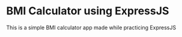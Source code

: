 # BMI Calculator using ExpressJS
This is a simple BMI calculator app made while practicing ExpressJS
